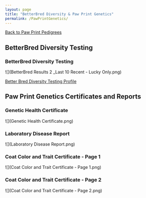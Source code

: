 ```yaml
---
layout: page
title: "BetterBred Diversity & Paw Print Genetics"
permalink: /PawPrintGenetics/
---
```

<a href="https://www.pawprintgenetics.com/pedigrees/dogs/details/19881/">Back to Paw Print Pedigrees</a>


## BetterBred Diversity Testing

### BetterBred Diversity Testing
![](BetterBred Results 2 _Last 10 Recent - Lucky Only.png)

<a href="www.betterbred.com/profile/?link=12014/">Better Bred Diversity Testing Profile</a>

## Paw Print Genetics Certificates and Reports

### Genetic Health Certificate
![](Genetic Health Certificate.png)

### Laboratory Disease Report
![](Laboratory Disease Report.png)

### Coat Color and Trait Certificate - Page 1
![](Coat Color and Trait Certificate - Page 1.png)

### Coat Color and Trait Certificate - Page 2
![](Coat Color and Trait Certificate - Page 2.png)
